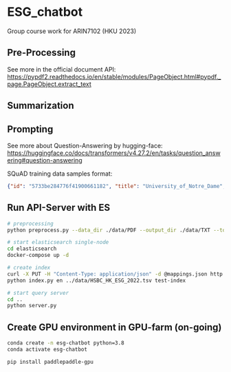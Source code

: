# ESG_chatbot
Group course work for ARIN7102 (HKU 2023)

## Pre-Processing

See more in the official document API:
https://pypdf2.readthedocs.io/en/stable/modules/PageObject.html#pypdf._page.PageObject.extract_text

## Summarization


## Prompting

See more about Question-Answering by hugging-face:
https://huggingface.co/docs/transformers/v4.27.2/en/tasks/question_answering#question-answering

SQuAD training data samples format:

```json
{"id": "5733be284776f41900661182", "title": "University_of_Notre_Dame", "context": "Architecturally, the school has a Catholic character. Atop the Main Building\"s gold dome is a golden statue of the Virgin Mary. Immediately in front of the Main Building and facing it, is a copper statue of Christ with arms upraised with the legend \"Venite Ad Me Omnes\". Next to the Main Building is the Basilica of the Sacred Heart. Immediately behind the basilica is the Grotto, a Marian place of prayer and reflection. It is a replica of the grotto at Lourdes, France where the Virgin Mary reputedly appeared to Saint Bernadette Soubirous in 1858. At the end of the main drive (and in a direct line that connects through 3 statues and the Gold Dome), is a simple, modern stone statue of Mary.", "question": "To whom did the Virgin Mary allegedly appear in 1858 in Lourdes France?", "answers": {"text": ["Saint Bernadette Soubirous"], "answer_start": [515]}}
```

## Run API-Server with ES

```bash
# preprocessing
python preprocess.py --data_dir ./data/PDF --output_dir ./data/TXT --to_es true

# start elasticsearch single-node
cd elasticsearch
docker-compose up -d

# create index
curl -X PUT -H "Content-Type: application/json" -d @mappings.json http://localhost:9200/test-index
python index.py en ../data/HSBC_HK_ESG_2022.tsv test-index

# start query server
cd ..
python server.py 
```

## Create GPU environment in GPU-farm (on-going)

```bash
conda create -n esg-chatbot python=3.8
conda activate esg-chatbot

pip install paddlepaddle-gpu
```
